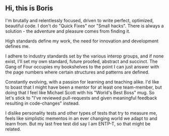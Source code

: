 ## Hi, this is Boris

I'm brutally and relentlessly focused, driven to write perfect, optimized, beautiful code. I don't do "Quick Fixes" nor "Small hacks". There is always a solution - the adventure and pleasure comes from finding it. 

High standards define my work, the need for innovation and development defines me. 

I adhere to industry standards set by the various interop groups, and if none exist, I'll set my own standard, future proofed, abstract and succinct. The Gang of Four occupies my bookshelves to the point I can just answer with the page numbers where certain structures and patterns are defined.

Constantly evolving, with a passion for learning and teaching alike. I'd like to boast that I might have been a mentor for at least one team-member, but doing that I feel like Michael Scott with his "World's Best Boss" mug. So let's stick to "I've reviewed pull-requests and given meaningful feedback resulting in code-changes" instead.

I dislike personality tests and other types of tests that try to measure me, feels like simplistic mementos in an ever changing world we adapt to and learn from. But my last free test did say I am ENTP-T, so that might be related.
